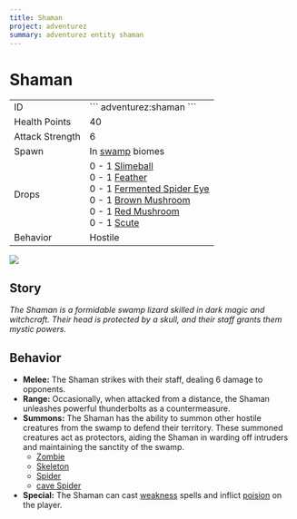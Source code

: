 ```yaml
---
title: Shaman
project: adventurez
summary: adventurez entity shaman
---
```

# Shaman
<div class="combi">
<div class="divthing">
<table class="tablething">
    <tbody>
        <tr>
            <td class="first-column">ID</td>
            <td class="second-column">
            ```
            adventurez:shaman
            ```
            </td>
        </tr>
        <tr id="linear-top">
            <td class="first-column">Health Points</td>
            <td class="second-column">40</td>
        </tr>
        <tr id="linear-top">
            <td class="first-column">Attack Strength</td>
            <td class="second-column">6</td>
        </tr>
        <tr id="linear-top">
            <td class="first-column">Spawn</td>
            <td class="second-column">In <a href="https://minecraft.wiki/w/Swamp" target="_blank">swamp</a> biomes</td>
        </tr>
        <tr id="linear-top">
            <td class="first-column">Drops</td>
            <td class="second-column">0 - 1 <a href="https://minecraft.wiki/w/Slimeball" target="_blank">Slimeball</a><br>0 - 1 <a href="https://minecraft.wiki/w/Feather" target="_blank">Feather</a><br>0 - 1 <a href="https://minecraft.wiki/w/Fermented_Spider_Eye" target="_blank">Fermented Spider Eye</a><br>0 - 1 <a href="https://minecraft.wiki/w/Mushroom" target="_blank">Brown Mushroom</a><br>0 - 1 <a href="https://minecraft.wiki/w/Mushroom" target="_blank">Red Mushroom</a><br>0 - 1 <a href="https://minecraft.wiki/w/Scute" target="_blank">Scute</a></td>
        </tr>
        <tr id="linear-top">
            <td class="first-column">Behavior</td>
            <td class="second-column">Hostile</td>
        </tr>
    </tbody>
</table>
</div>
<div class="div-img-center">
<img src="/wiki/assets/adventurez/entities/shaman.png" loading="lazy" />
</div>
</div>

## Story

*The Shaman is a formidable swamp lizard skilled in dark magic and witchcraft. Their head is protected by a skull, and their staff grants them mystic powers.*

## Behavior

* **Melee:** The Shaman strikes with their staff, dealing 6 damage to opponents.
* **Range:** Occasionally, when attacked from a distance, the Shaman unleashes powerful thunderbolts as a countermeasure.
* **Summons:** The Shaman has the ability to summon other hostile creatures from the swamp to defend their territory. These summoned creatures act as protectors, aiding the Shaman in warding off intruders and maintaining the sanctity of the swamp.
    * <a href="https://minecraft.wiki/w/Zombie" target="_blank">Zombie</a>
    * <a href="https://minecraft.wiki/w/Skeleton" target="_blank">Skeleton</a>
    * <a href="https://minecraft.wiki/w/Spider" target="_blank">Spider</a>
    * <a href="https://minecraft.wiki/w/Cave_Spider" target="_blank">cave Spider</a>
* **Special:** The Shaman can cast <a href="https://minecraft.wiki/w/Weakness" target="_blank">weakness</a> spells and inflict <a href="https://minecraft.wiki/w/Poison" target="_blank">poision</a> on the player.
